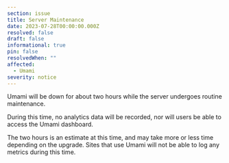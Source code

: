 ```yaml
---
section: issue
title: Server Maintenance
date: 2023-07-28T00:00:00.000Z
resolved: false
draft: false
informational: true
pin: false
resolvedWhen: ""
affected:
  - Umami
severity: notice
---
```

Umami will be down for about two hours while the server undergoes routine maintenance. 

During this time, no analytics data will be recorded, nor will users be able to access the Umami dashboard.

The two hours is an estimate at this time, and may take more or less time depending on the upgrade. Sites that use Umami will not be able to log any metrics during this time.